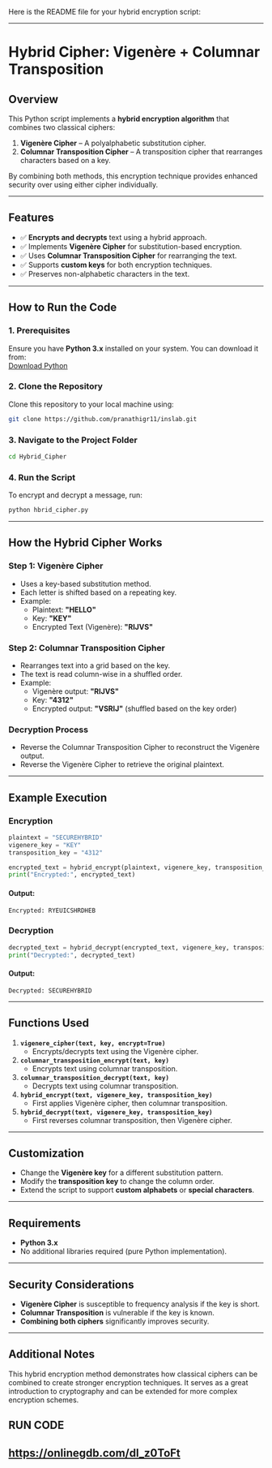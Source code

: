 Here is the README file for your hybrid encryption script:  

---

# **Hybrid Cipher: Vigenère + Columnar Transposition**

## **Overview**
This Python script implements a **hybrid encryption algorithm** that combines two classical ciphers:  
1. **Vigenère Cipher** – A polyalphabetic substitution cipher.  
2. **Columnar Transposition Cipher** – A transposition cipher that rearranges characters based on a key.

By combining both methods, this encryption technique provides enhanced security over using either cipher individually.

---

## **Features**
- ✅ **Encrypts and decrypts** text using a hybrid approach.  
- ✅ Implements **Vigenère Cipher** for substitution-based encryption.  
- ✅ Uses **Columnar Transposition Cipher** for rearranging the text.  
- ✅ Supports **custom keys** for both encryption techniques.  
- ✅ Preserves non-alphabetic characters in the text.  

---

## **How to Run the Code**

### **1. Prerequisites**
Ensure you have **Python 3.x** installed on your system. You can download it from:  
[Download Python](https://www.python.org/downloads/)

### **2. Clone the Repository**
Clone this repository to your local machine using:
```bash
git clone https://github.com/pranathigr11/inslab.git
```

### **3. Navigate to the Project Folder**
```bash
cd Hybrid_Cipher
```

### **4. Run the Script**
To encrypt and decrypt a message, run:
```bash
python hbrid_cipher.py
```

---

## **How the Hybrid Cipher Works**
### **Step 1: Vigenère Cipher**
- Uses a key-based substitution method.
- Each letter is shifted based on a repeating key.
- Example:
  - Plaintext: **"HELLO"**
  - Key: **"KEY"**
  - Encrypted Text (Vigenère): **"RIJVS"**  

### **Step 2: Columnar Transposition Cipher**
- Rearranges text into a grid based on the key.
- The text is read column-wise in a shuffled order.
- Example:
  - Vigenère output: **"RIJVS"**
  - Key: **"4312"**
  - Encrypted output: **"VSRIJ"** (shuffled based on the key order)

### **Decryption Process**
- Reverse the Columnar Transposition Cipher to reconstruct the Vigenère output.
- Reverse the Vigenère Cipher to retrieve the original plaintext.

---

## **Example Execution**
### **Encryption**
```python
plaintext = "SECUREHYBRID"
vigenere_key = "KEY"
transposition_key = "4312"

encrypted_text = hybrid_encrypt(plaintext, vigenere_key, transposition_key)
print("Encrypted:", encrypted_text)
```
#### **Output:**
```
Encrypted: RYEUICSHRDHEB
```

### **Decryption**
```python
decrypted_text = hybrid_decrypt(encrypted_text, vigenere_key, transposition_key)
print("Decrypted:", decrypted_text)
```
#### **Output:**
```
Decrypted: SECUREHYBRID
```

---

## **Functions Used**
1. **`vigenere_cipher(text, key, encrypt=True)`**  
   - Encrypts/decrypts text using the Vigenère cipher.  
2. **`columnar_transposition_encrypt(text, key)`**  
   - Encrypts text using columnar transposition.  
3. **`columnar_transposition_decrypt(text, key)`**  
   - Decrypts text using columnar transposition.  
4. **`hybrid_encrypt(text, vigenere_key, transposition_key)`**  
   - First applies Vigenère cipher, then columnar transposition.  
5. **`hybrid_decrypt(text, vigenere_key, transposition_key)`**  
   - First reverses columnar transposition, then Vigenère cipher.  

---

## **Customization**
- Change the **Vigenère key** for a different substitution pattern.
- Modify the **transposition key** to change the column order.
- Extend the script to support **custom alphabets** or **special characters**.

---

## **Requirements**
- **Python 3.x**
- No additional libraries required (pure Python implementation).

---

## **Security Considerations**
- **Vigenère Cipher** is susceptible to frequency analysis if the key is short.
- **Columnar Transposition** is vulnerable if the key is known.
- **Combining both ciphers** significantly improves security.

---

## **Additional Notes**
This hybrid encryption method demonstrates how classical ciphers can be combined to create stronger encryption techniques. It serves as a great introduction to cryptography and can be extended for more complex encryption schemes.

## **RUN CODE**
https://onlinegdb.com/dl_z0ToFt
---


